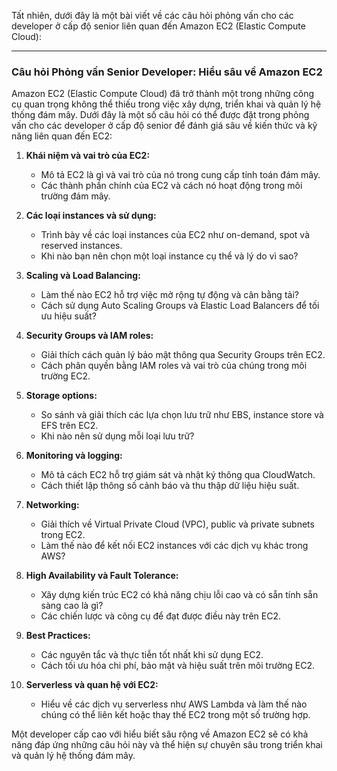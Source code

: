 Tất nhiên, dưới đây là một bài viết về các câu hỏi phỏng vấn cho các developer ở cấp độ senior liên quan đến Amazon EC2 (Elastic Compute Cloud):

---

### Câu hỏi Phỏng vấn Senior Developer: Hiểu sâu về Amazon EC2

Amazon EC2 (Elastic Compute Cloud) đã trở thành một trong những công cụ quan trọng không thể thiếu trong việc xây dựng, triển khai và quản lý hệ thống đám mây. Dưới đây là một số câu hỏi có thể được đặt trong phỏng vấn cho các developer ở cấp độ senior để đánh giá sâu về kiến thức và kỹ năng liên quan đến EC2:

1. **Khái niệm và vai trò của EC2:**

   - Mô tả EC2 là gì và vai trò của nó trong cung cấp tính toán đám mây.
   - Các thành phần chính của EC2 và cách nó hoạt động trong môi trường đám mây.

2. **Các loại instances và sử dụng:**

   - Trình bày về các loại instances của EC2 như on-demand, spot và reserved instances.
   - Khi nào bạn nên chọn một loại instance cụ thể và lý do vì sao?

3. **Scaling và Load Balancing:**

   - Làm thế nào EC2 hỗ trợ việc mở rộng tự động và cân bằng tải?
   - Cách sử dụng Auto Scaling Groups và Elastic Load Balancers để tối ưu hiệu suất?

4. **Security Groups và IAM roles:**

   - Giải thích cách quản lý bảo mật thông qua Security Groups trên EC2.
   - Cách phân quyền bằng IAM roles và vai trò của chúng trong môi trường EC2.

5. **Storage options:**

   - So sánh và giải thích các lựa chọn lưu trữ như EBS, instance store và EFS trên EC2.
   - Khi nào nên sử dụng mỗi loại lưu trữ?

6. **Monitoring và logging:**

   - Mô tả cách EC2 hỗ trợ giám sát và nhật ký thông qua CloudWatch.
   - Cách thiết lập thông số cảnh báo và thu thập dữ liệu hiệu suất.

7. **Networking:**

   - Giải thích về Virtual Private Cloud (VPC), public và private subnets trong EC2.
   - Làm thế nào để kết nối EC2 instances với các dịch vụ khác trong AWS?

8. **High Availability và Fault Tolerance:**

   - Xây dựng kiến ​​trúc EC2 có khả năng chịu lỗi cao và có sẵn tính sẵn sàng cao là gì?
   - Các chiến lược và công cụ để đạt được điều này trên EC2.

9. **Best Practices:**

   - Các nguyên tắc và thực tiễn tốt nhất khi sử dụng EC2.
   - Cách tối ưu hóa chi phí, bảo mật và hiệu suất trên môi trường EC2.

10. **Serverless và quan hệ với EC2:**
    - Hiểu về các dịch vụ serverless như AWS Lambda và làm thế nào chúng có thể liên kết hoặc thay thế EC2 trong một số trường hợp.

Một developer cấp cao với hiểu biết sâu rộng về Amazon EC2 sẽ có khả năng đáp ứng những câu hỏi này và thể hiện sự chuyên sâu trong triển khai và quản lý hệ thống đám mây.
